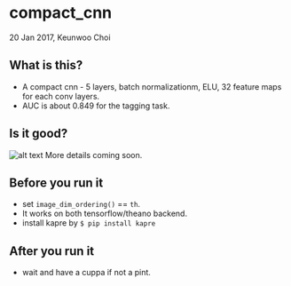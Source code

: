 # compact_cnn

20 Jan 2017, Keunwoo Choi

## What is this?
* A compact cnn - 5 layers, batch normalizationm, ELU, 32 feature maps for each conv layers.
* AUC is about 0.849 for the tagging task.

## Is it good?
![alt text](https://github.com/keunwoochoi/music-auto_tagging-keras/blob/master/compact_cnn/benchmark/fig_feature_performances_all_knn.png "results")
More details coming soon.


## Before you run it
* set `image_dim_ordering()` == `th`.
* It works on both tensorflow/theano backend. 
* install kapre by `$ pip install kapre`

## After you run it
* wait and have a cuppa if not a pint.
